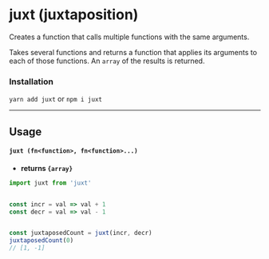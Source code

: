 # juxt (juxtaposition)

Creates a function that calls multiple functions with the same arguments.

Takes several functions and returns a function that applies its arguments to
each of those functions. An `array` of the results is returned.

### Installation
```yarn add juxt``` or ```npm i juxt```

_____


## Usage
#### `juxt (fn<function>, fn<function>...)`
- **returns `{array}`**

```js
import juxt from 'juxt'


const incr = val => val + 1
const decr = val => val - 1


const juxtaposedCount = juxt(incr, decr)
juxtaposedCount(0)
// [1, -1]
```

